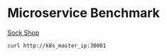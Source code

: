 
# Microservice Benchmark

[Sock Shop](https://github.com/microservices-demo/microservices-demo)

```bash
curl http://k8s_master_ip:30001
```
